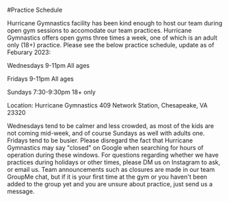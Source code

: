 <!---layout: page
title: "Practice Schedule"
permalink: /practice-schedule--->

#Practice Schedule

Hurricane Gymnastics facility has been kind enough to host our team during open gym sessions to accomodate our team practices. Hurricane Gymnastics offers open gyms three times a week, one of which is an adult only (18+) practice. Please see the below practice schedule, update as of Feburary 2023:

Wednesdays
9-11pm
All ages

Fridays
9-11pm
All ages

Sundays
7:30-9:30pm
18+ only

Location:
Hurricane Gymnastics
409 Network Station, Chesapeake, VA 23320

Wednesdays tend to be calmer and less crowded, as most of the kids are not coming mid-week, and of course Sundays as well with adults one. Fridays tend to be busier. Please disregard the fact that Hurricane Gymnastics may say "closed" on Google when searching for hours of operation during these windows. For questions regarding whether we have practices during holidays or other times, please DM us on Instagram to ask, or email us. Team announcements such as closures are made in our team GroupMe chat, but if it is your first time at the gym or you haven't been added to the group yet and you are unsure about practice, just send us a message.

